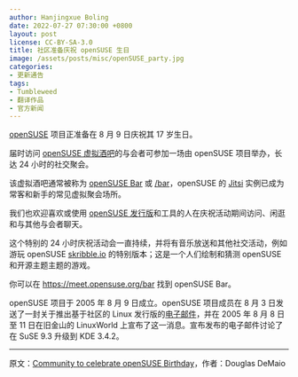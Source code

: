 ```yaml
---
author: Hanjingxue Boling
date: 2022-07-27 07:30:00 +0800
layout: post
license: CC-BY-SA-3.0
title: 社区准备庆祝 openSUSE 生日
image: /assets/posts/misc/openSUSE_party.jpg
categories:
- 更新通告
tags:
- Tumbleweed
- 翻译作品
- 官方新闻
---
```


[openSUSE](https://www.opensuse.org/) 项目正准备在 8 月 9 日庆祝其 17 岁生日。

届时访问 [openSUSE 虚拟酒吧](https://meet.opensuse.org/bar)的与会者可参加一场由 openSUSE 项目举办，长达 24 小时的社交聚会。

该虚拟酒吧通常被称为 [openSUSE Bar](https://meet.opensuse.org/bar) 或 [/bar](https://meet.opensuse.org/bar)，openSUSE 的 [Jitsi](https://jitsi.org/) 实例已成为常客和新手的常见虚拟聚会场所。

我们也欢迎喜欢或使用 [openSUSE 发行版](https://get.opensuse.org/)和工具的人在庆祝活动期间访问、闲逛和与其他与会者聊天。

这个特别的 24 小时庆祝活动会一直持续，并将有音乐放送和其他社交活动，例如游玩 openSUSE [skribble.io](https://skribble.io/) 的特别版本；这是一个人们绘制和猜测 openSUSE 和开源主题主题的游戏。

你可以在 https://meet.opensuse.org/bar 找到 openSUSE Bar。

openSUSE 项目于 2005 年 8 月 9 日成立。openSUSE 项目成员在 8 月 3 日发送了一封关于推出基于社区的 Linux 发行版的[电子邮件](https://lists.opensuse.org/archives/list/users@lists.opensuse.org/thread/T3SJWQDKZS635EHR5SX2AY3Z3LZAVNX5/)，并在 2005 年 8 月 8 日至 11 日在旧金山的 LinuxWorld 上宣布了这一消息。宣布发布的电子邮件讨论了在 SuSE 9.3 升级到 KDE 3.4.2。

------

原文：[Community to celebrate openSUSE Birthday](https://news.opensuse.org/2022/07/26/community-to-celebrate-os-birthday/)，作者：Douglas DeMaio